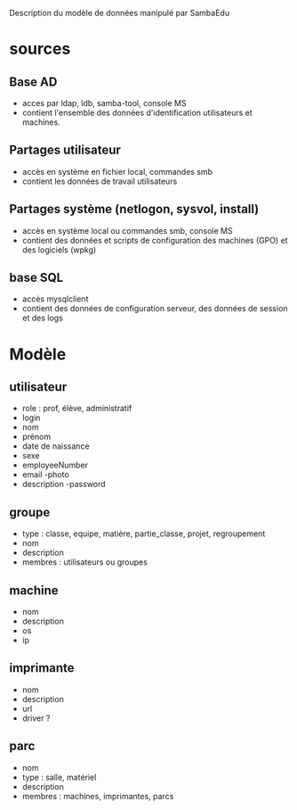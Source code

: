 Description du modèle de données manipulé par SambaEdu
# sources
## Base AD
- acces par ldap, ldb, samba-tool, console MS
- contient l'ensemble des données d'identification utilisateurs et machines.

## Partages utilisateur
- accès en système en fichier local, commandes smb
- contient les données de travail utilisateurs

## Partages système (netlogon, sysvol, install) 
- accès en système local ou commandes smb, console MS
- contient des données et scripts de configuration des machines (GPO) et des logiciels (wpkg)

## base SQL
- accès mysqlclient
- contient des données de configuration serveur, des données de session et des logs

# Modèle
## utilisateur
- role : prof, élève, administratif
- login
- nom 
- prénom
- date de naissance
- sexe
- employeeNumber
- email
 -photo
 - description
 -password
 
 ## groupe
 - type : classe, equipe, matière, partie_classe, projet, regroupement
 - nom
 - description
 - membres : utilisateurs ou groupes
 
 ## machine
 - nom 
 - description
 - os
 - ip
 
 ## imprimante
 - nom
 - description
 - url
 - driver ?
 
 ## parc
 - nom
 - type : salle, matériel
 - description
 - membres : machines, imprimantes, parcs
 
 
